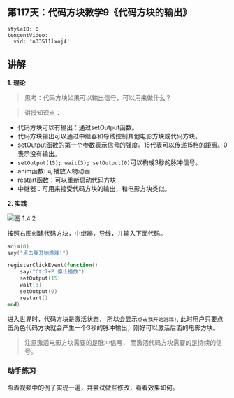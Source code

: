 

## 第117天：代码方块教学9《代码方块的输出》


```@TencentVideo
styleID: 0
tencentVideo:
  vid: 'n33511lxoj4'

```

## 讲解


**1. 理论**

> 思考：代码方块如果可以输出信号，可以用来做什么？


> 讲授知识点：
- 代码方块可以有输出：通过setOutput函数。
- 代码方块输出可以通过中继器和导线控制其他电影方块或代码方块。
- setOutput函数的第一个参数表示信号的强度。15代表可以传递15格的距离。0表示没有输出。
- `setOutput(15); wait(3); setOutput(0)`可以构成3秒的脉冲信号。
- anim函数: 可播放人物动画
- restart函数：可以重新启动代码方块
- 中继器：可用来接受代码方块的输出，和电影方块类似。

**2. 实践**

  
![图 1.4.2](https://api.keepwork.com/storage/v0/siteFiles/3346/raw#image.png)

按照右图创建代码方块，中继器，导线，并输入下面代码。


```lua
anim(0)
say("点击我开始游戏!")

registerClickEvent(function()
    say("Ctrl+P 停止播放")
    setOutput(15)
    wait(3)
    setOutput(0)
    restart()
end)
```
进入世界时，代码方块是激活状态， 所以会显示`点击我开始游戏!`, 此时用户只要点击角色代码方块就会产生一个3秒的脉冲输出，刚好可以激活后面的电影方块。 

> 注意激活电影方块需要的是脉冲信号， 而激活代码方块需要的是持续的信号。

### 动手练习
照着视频中的例子实现一遍，并尝试做些修改，看看效果如何。